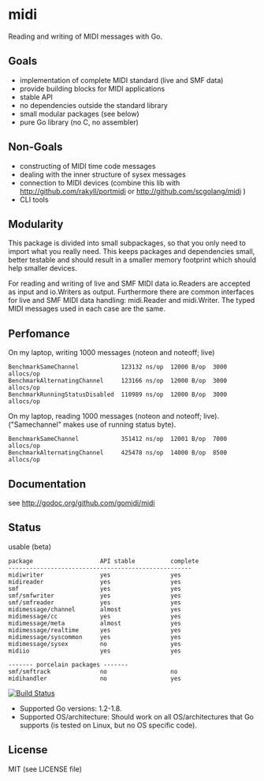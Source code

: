 # midi
Reading and writing of MIDI messages with Go.

## Goals

- implementation of complete MIDI standard (live and SMF data)
- provide building blocks for MIDI applications
- stable API
- no dependencies outside the standard library
- small modular packages (see below)
- pure Go library (no C, no assembler) 

## Non-Goals

- constructing of MIDI time code messages
- dealing with the inner structure of sysex messages
- connection to MIDI devices (combine this lib with http://github.com/rakyll/portmidi or http://github.com/scgolang/midi )
- CLI tools

## Modularity

This package is divided into small subpackages, so that you only need to import
what you really need. This keeps packages and dependencies small, better testable and should result in a smaller memory footprint which should help smaller devices.

For reading and writing of live and SMF MIDI data io.Readers are accepted as input and io.Writers as output. Furthermore there are common interfaces for live and SMF MIDI data handling: midi.Reader and midi.Writer. The typed MIDI messages used in each case are the same.

## Perfomance

On my laptop, writing 1000 messages (noteon and noteoff; live)

    BenchmarkSameChannel            123132 ns/op  12000 B/op  3000 allocs/op
    BenchmarkAlternatingChannel     123166 ns/op  12000 B/op  3000 allocs/op
    BenchmarkRunningStatusDisabled  110989 ns/op  12000 B/op  3000 allocs/op

On my laptop, reading 1000 messages (noteon and noteoff; live).
("Samechannel" makes use of running status byte).

    BenchmarkSameChannel            351412 ns/op  12001 B/op  7000 allocs/op
    BenchmarkAlternatingChannel     425478 ns/op  14000 B/op  8500 allocs/op

## Documentation

see http://godoc.org/github.com/gomidi/midi

## Status

usable (beta)

    package                   API stable          complete
    ----------------------------------------------------
    midiwriter                yes                 yes
    midireader                yes                 yes
    smf                       yes                 yes
    smf/smfwriter             yes                 yes
    smf/smfreader             yes                 yes
    midimessage/channel       almost              yes
    midimessage/cc            yes                 yes
    midimessage/meta          almost              yes
    midimessage/realtime      yes                 yes
    midimessage/syscommon     yes                 yes
    midimessage/sysex         no                  yes
    midiio                    yes                 yes
    
	------- porcelain packages -------
    smf/smftrack              no                  no
    midihandler               no                  yes


[![Build Status](https://travis-ci.org/gomidi/midi.svg?branch=master)](http://travis-ci.org/gomidi/midi)

- Supported Go versions: 1.2-1.8.
- Supported OS/architecture: Should work on all OS/architectures that Go supports (is tested on Linux, but no OS specific code).

## License

MIT (see LICENSE file) 
